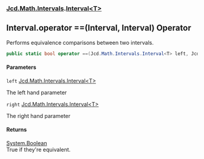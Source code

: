 ### [Jcd.Math.Intervals](Jcd.Math.Intervals.md 'Jcd.Math.Intervals').[Interval&lt;T&gt;](Jcd.Math.Intervals.Interval_T_.md 'Jcd.Math.Intervals.Interval<T>')

## Interval<T>.operator ==(Interval<T>, Interval<T>) Operator

Performs equivalence comparisons between two intervals.

```csharp
public static bool operator ==(Jcd.Math.Intervals.Interval<T> left, Jcd.Math.Intervals.Interval<T> right);
```
#### Parameters

<a name='Jcd.Math.Intervals.Interval_T_.op_Equality(Jcd.Math.Intervals.Interval_T_,Jcd.Math.Intervals.Interval_T_).left'></a>

`left` [Jcd.Math.Intervals.Interval&lt;](Jcd.Math.Intervals.Interval_T_.md 'Jcd.Math.Intervals.Interval<T>')[T](Jcd.Math.Intervals.Interval_T_.md#Jcd.Math.Intervals.Interval_T_.T 'Jcd.Math.Intervals.Interval<T>.T')[&gt;](Jcd.Math.Intervals.Interval_T_.md 'Jcd.Math.Intervals.Interval<T>')

The left hand parameter

<a name='Jcd.Math.Intervals.Interval_T_.op_Equality(Jcd.Math.Intervals.Interval_T_,Jcd.Math.Intervals.Interval_T_).right'></a>

`right` [Jcd.Math.Intervals.Interval&lt;](Jcd.Math.Intervals.Interval_T_.md 'Jcd.Math.Intervals.Interval<T>')[T](Jcd.Math.Intervals.Interval_T_.md#Jcd.Math.Intervals.Interval_T_.T 'Jcd.Math.Intervals.Interval<T>.T')[&gt;](Jcd.Math.Intervals.Interval_T_.md 'Jcd.Math.Intervals.Interval<T>')

The right hand parameter

#### Returns
[System.Boolean](https://docs.microsoft.com/en-us/dotnet/api/System.Boolean 'System.Boolean')  
True if they're equivalent.